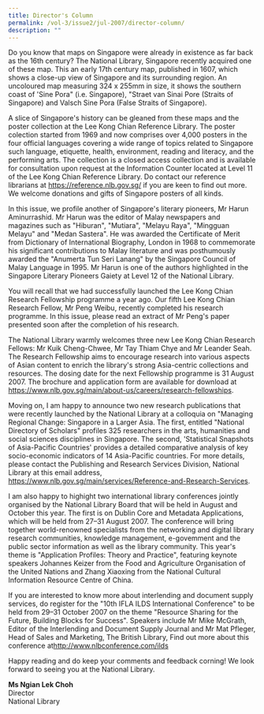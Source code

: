 ```yaml
---
title: Director's Column
permalink: /vol-3/issue2/jul-2007/director-column/
description: ""
---
```

Do you know that maps on Singapore were already in existence as far back as the 16th century? The National Library, Singapore recently acquired one of these map. This an early 17th century map, published in 1607, which shows a close-up view of Singapore and its surrounding region. An uncoloured map measuring 324 x 255mm in size, it shows the southern coast of 'Sine Pora" (i.e. Singapore), "Straet van Sinai Pore (Straits of Singapore) and Valsch Sine Pora (False Straits of Singapore).

A slice of Singapore's history can be gleaned from these maps and the poster collection at the Lee Kong Chian Reference Library. The poster colection started from 1969 and now comprises over 4,000 posters in the four official languages covering a wide range of topics related to Singapore such language,  etiquette, health, environment, reading and literacy, and the performing arts. The collection is a closed access collection and is available for consultation upon request at the Information Counter located at Level 11 of the Lee Kong Chian Reference Library. Do contact our reference librarians at <a href="https://reference.nlb.gov.sg/">https://reference.nlb.gov.sg/</a> if you are keen to find out more. We welcome donations and gifts of Singapore posters of all kinds.

In this issue, we profile another of Singapore's literary pioneers, Mr Harun Aminurrashid. Mr Harun was the editor of Malay newspapers and magazines such as "Hiburan", "Mutiara", "Melayu Raya", "Mingguan Melayu" and "Medan Sastera". He was awarded the Certificate of Merit from Dictionary of International Biography, London in 1968 to commemorate his significant contributions to Malay literature and was posthumously awarded the "Anumerta Tun Seri Lanang" by the Singapore Council of Malay Language in 1995. Mr Harun is one of the authors highlighted in the Singapore Literary Pioneers Gaiety at Level 12 of the National Library.

You will recall that we had successfully launched the Lee Kong Chian Research Fellowship programme a year ago. Our fifth Lee Kong Chian Research Fellow, Mr Peng Weibu, recently completed his research programme. In this issue, please read an extract of Mr Peng's paper presented soon after the completion of his research.

The National Library warmly welcomes three new Lee Kong Chian Research Fellows: Mr Kuik Cheng-Chwee, Mr Tay Thiam Chye and Mr Leander Seah. The Research Fellowship aims to encourage research into various aspects of Asian content to enrich the library's strong Asia-centric collections and resources. The dosing date for the next Fellowship programme is 31 August 2007. 
The brochure and application form are available for download at <a href="https://www.nlb.gov.sg/main/about-us/careers/research-fellowships">https://www.nlb.gov.sg/main/about-us/careers/research-fellowships</a><a>. 

Moving on, I am happy to announce two new research publications that were recently launched by the National Library at a colloquia on "Managing Regional Change: Singapore in a Larger Asia. The first, entitled "National Directory of Scholars" profiles 325 researchers in the arts, humanities and social sciences disciplines in Singapore. The second, 'Statistical Snapshots of Asia-Pacific Countries' provides a detailed comparative analysis of key socio-economic indicators of 14 Asia-Pacific countries. For more details, please contact the Publishing and Research Services Division, National Library at this email address, </a><a href="https://www.nlb.gov.sg/main/services/Reference-and-Research-Services">https://www.nlb.gov.sg/main/services/Reference-and-Research-Services</a><a>.
	
I am also happy to highight two international library conferences jointly organised by the National Library Board that will be held in August and October this year. The first is on Dublin Core and Metadata Applications, which will be held from 27–31 August 2007. The conference will bring together world-renowned specialists from the networking and digital library research communities, knowledge management, e-govemment and the public sector information as well as the library community. This year's theme is "Application Profiles: Theory and Practice", featuring keynote speakers Johannes Keizer from the Food and Agriculture Organisation of the United Nations and Zhang Xiaoxing from the National Cultural Information Resource Centre of China. 

If you are interested to know more about interlending and document supply services, do register for the "10th IFLA ILDS International Conference" to be held from 29–31 October 2007 on the theme "Resource Sharing for the Future, Building Blocks for Success". Speakers include Mr Mike McGrath, Editor of the Interlending and Document Supply Journal and Mr Mat Pfleger, Head of Sales and Marketing, The British Library, Find out more about this conference at</a><a href="http://www.nlbconference.com/ilds">http://www.nlbconference.com/ilds</a>
	
Happy reading and do keep your comments and feedback corning! We look forward to seeing you at the National Library.

<b>Ms Ngian Lek Choh</b><br>Director<br>National Library


